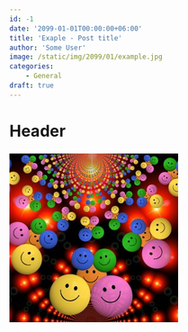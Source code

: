 ```yaml
---
id: -1
date: '2099-01-01T00:00:00+06:00'
title: 'Exaple - Post title'
author: 'Some User'
image: /static/img/2099/01/example.jpg
categories:
    - General
draft: true
---
```


# Header

### ![Picture.](/static/img/2099/01/example.jpg)